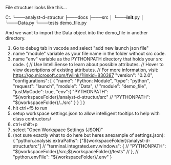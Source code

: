 File structuer looks like this...

C:.
└───analyst-d-structur
    ├───docs
    ├───src
    │   └───__init__.py
    │   └───Data.py
    └───tests
        demo_file.py

And we want to import the Data object into the demo_file in another directory.

1. Go to debug tab in vscode and select "add new launch json file"
2. name "module" variable as your file name in the folder without src code.
3. name "env" variable as the PYTHONPATH directory that holds your src code.
{
    // Use IntelliSense to learn about possible attributes.
    // Hover to view descriptions of existing attributes.
    // For more information, visit: https://go.microsoft.com/fwlink/?linkid=830387
    "version": "0.2.0",
    "configurations": [
        {
            "name": "Python: Module",
            "type": "python",
            "request": "launch",
            "module": "Data",
            // "module": "demo_file",
            "justMyCode": true,
            "env":{
                "PYTHONPATH": "${workspaceFolder}/analyst-d-structur/src"
                // "PYTHONPATH": "${workspaceFolder}/../src"            }
        }
    ]
}
4. hit ctrl+f5 to run
5. setup workspace settings json to allow intelligent tooltips to help with class contructors/
6. ctrl+shift+p
7. select "Open Workspace Settings (JSON)"
8. (not sure exactly what to do here but heres anexample of settings.json):
{
    "python.analysis.extraPaths": ["${workspaceFolder}/analyst-d-structur/src"]
    // "terminal.integrated.env.windows": {
    //     "PYTHONPATH": "${workspaceFolder}/src;${workspaceFolder}/tests"
    // },
    // "python.envFile": "${workspaceFolder}/.env"
}